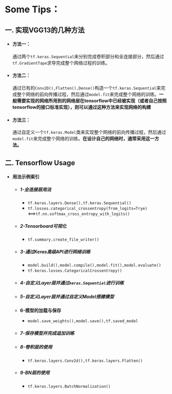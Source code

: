 # Some Tips：

## 一. 实现VGG13的几种方法

- #### 方法一：

  通过两个`tf.keras.Sequential`来分别完成卷积部分和全连接部分，然后通过`tf.GradientTape`求导完成整个网络过程的训练。

- #### 方法二：

  通过已有的`Conv2D(),Flatten(),Dense()`构造一个`tf.keras.Sequential`来完成整个网络的前向传播过程，然后通过`model.fit`来完成整个网络的训练。**一般需要实现的网络所用到的网络层在tensorflow中已经被实现（或者自己按照tensorflow的接口标准实现），则可以通过这种方法来实现网络的构建**

- #### 方法三：

  通过自定义一个`tf.keras.Model`类来实现整个网络的前向传播过程，然后通过`model.fit`来完成整个网络的训练。**在设计自己的网络时，通常采用这一方法。**



## 二. Tensorflow Usage

- #### 用法示例索引

  - ##### 1-全连接层用法

    - `tf.keras.layers.Dense(),tf.keras.Sequential()`
    - `tf.losses.categorical_crossentropy(from_logits=Trye)`<==>`tf.nn.softmax_cross_entropy_with_logits()`

  - ##### 2-Tensorboard可视化

    - `tf.summary.create_file_writer()`

  - ##### 3-通过Keras高级API进行网络训练

    - `model.build(),model.compile(),model.fit(),model.evaluate()`
    - `tf.keras.losses.CategoricalCrossentropy()`

  - ##### 4-自定义Layer层并通过`keras.Sequential`进行训练

  - ##### 5-自定义Layer层并通过自定义Model搭建模型

  - **6-模型的加载与保存**

    - `model.save_weights(),model.save(),tf.saved_model`

  - ##### 7-保存模型并完成追加训练

  - ##### 8-卷积层的使用

    - `tf.keras.layers.Conv2d(),tf.keras.layers.Flatten()`

  - ##### 9-BN层的使用

    - `tf.keras.layers.BatchNormalization()`